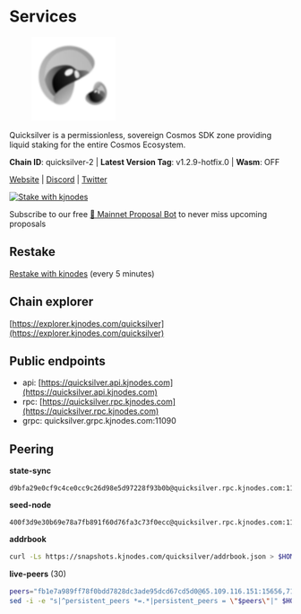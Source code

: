 # Services

<figure><img src="https://raw.githubusercontent.com/kj89/cosmos-images/main/logos/quicksilver.png" width="150" alt=""><figcaption></figcaption></figure>

Quicksilver is a permissionless, sovereign Cosmos SDK zone providing liquid staking for the entire Cosmos Ecosystem.

**Chain ID**: quicksilver-2 | **Latest Version Tag**: v1.2.9-hotfix.0 | **Wasm**: OFF

[Website](https://quicksilver.zone) | [Discord](https://discord.gg/quicksilverprotocol) | [Twitter](https://twitter.com/quicksilverzone)

[![Stake with kjnodes](https://i.ibb.co/cr44Q8j/button-stake-with-kjnodes.png)](https://restake.app/quicksilver/quickvaloper1fqfgpwdngmmay6ah7mg9y4k7ayykpzu6l3ht2m)

Subscribe to our free [🤖 Mainnet Proposal Bot](https://t.me/kjnodes_proposal_bot) to never miss upcoming proposals

## Restake

[Restake with kjnodes](https://restake.app/quicksilver/quickvaloper1fqfgpwdngmmay6ah7mg9y4k7ayykpzu6l3ht2m) (every 5 minutes)
## Chain explorer
[https://explorer.kjnodes.com/quicksilver](https://explorer.kjnodes.com/quicksilver)

## Public endpoints

* api: [https://quicksilver.api.kjnodes.com](https://quicksilver.api.kjnodes.com)
* rpc: [https://quicksilver.rpc.kjnodes.com](https://quicksilver.rpc.kjnodes.com)
* grpc: quicksilver.grpc.kjnodes.com:11090

## Peering

**state-sync**

```text
d9bfa29e0cf9c4ce0cc9c26d98e5d97228f93b0b@quicksilver.rpc.kjnodes.com:11656
```

**seed-node**

```text
400f3d9e30b69e78a7fb891f60d76fa3c73f0ecc@quicksilver.rpc.kjnodes.com:11659
```

**addrbook**
```bash
curl -Ls https://snapshots.kjnodes.com/quicksilver/addrbook.json > $HOME/.quicksilverd/config/addrbook.json
```

**live-peers** (30)
```bash
peers="fb1e7a989ff78f0bdd7828dc3ade95dcd67cd5d0@65.109.116.151:15656,71b753819eb653e99e6a825b80af20ca9bccb087@135.125.163.63:24666,55a79e1163cf88e531aa2359038982edfd7b1526@176.9.16.233:11656,0a3860f9d3c27b34910fe8660240ae55699b55c2@84.244.95.245:26656,d9bfa29e0cf9c4ce0cc9c26d98e5d97228f93b0b@65.109.88.38:11656,225a08945298003a397eb6a51854525948fd9a5b@162.55.245.149:2010,c3ec2daba16e457ca5117079f34ff49e99e7572d@65.109.94.221:35656,a4f29a68180d1a1c931b50e2438a63b0d45d6915@89.58.48.229:26656,149a25417349d70f5e5127a5eb634dbfaf6e6c3a@142.165.207.19:56656,e726816f42831689eab9378d5d577f1d06d25716@176.9.188.21:26656,f73ee3d2450f41bcf1b2975552cdf60a118a64c9@46.4.50.247:11656,6785dbb8a0138600e0e0faaa77baa375451b38bb@162.55.132.48:15620,ba52d6744d89cf66cf29d7663a21e1299d0f6744@74.80.183.130:26654,602700ce2ed57b2176514ec2ecbda079caa7a536@178.170.40.28:15620,ebafaa0d0087ecfc785b095d6a91a67a12eecd80@5.9.100.25:26656,cdd8e0e425f107d249389a5e4cea3494185d4a3a@193.70.45.106:11156,9bd2b7e39fb0d823402f22c90e3000fdf3cd05bf@88.99.104.180:26656,ae44851a5d63d70382c1621bc7727db2a40d10d0@88.99.164.158:21026,ae353518e6009eb48d80ccf6a006a9644e9dd309@146.19.24.101:26656,625eeb91fcc6242798f53426540825e5b37c7670@185.144.99.16:36656,0865ef3e5a613f75f17a0092bd47e71d8c171124@51.222.44.116:15656,6f80fa3110d45fa7cf08fe7df94cf9f60da8ad4a@178.63.67.112:26656,e3dd956ac4081ba42ae3d038edd6d80ddf092751@198.199.90.99:26656,3bd708547317e9efd8d63d8a51c5bc32d11f4840@138.201.32.103:26056,08ab5be08f12754381c0fd088bb36d9d294f54c6@65.109.21.74:26656,b4bcce87121963e1e97619dc135f2eb1a9fd5dfc@88.198.32.17:36656,03b3e3093b6cd33fba9f00cea6c2a560f89c61d6@195.14.6.2:26656,0ad45ecd219b9151ac17951dc1cd6303bcda2b58@65.109.106.169:26656,ce593f9bffc471ba4b980a435a3e2f8eaa5b464e@34.89.247.21:26656,cbc2c7a7cd39750abee0dcd5dd2832feddbde20e@50.21.173.76:26656"
sed -i -e "s|^persistent_peers *=.*|persistent_peers = \"$peers\"|" $HOME/.quicksilverd/config/config.toml
```
